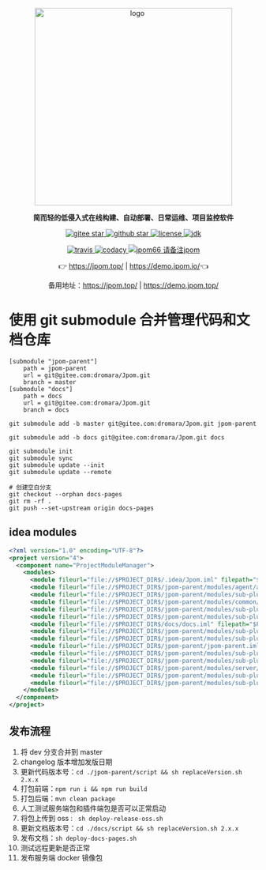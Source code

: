 <p align="center">
	<a href="https://jpom.top/"  target="_blank">
	    <img src="https://jpom.top/images/jpom_logo.png" width="400" alt="logo">
	</a>
</p>
<p align="center">
	<strong>简而轻的低侵入式在线构建、自动部署、日常运维、项目监控软件</strong>
</p>

<p align="center">
	<a target="_blank" href="https://gitee.com/dromara/Jpom">
        <img src='https://gitee.com/dromara/Jpom/badge/star.svg?theme=gvp' alt='gitee star'/>
    </a>
 	<a target="_blank" href="https://github.com/dromara/Jpom">
		<img src="https://img.shields.io/github/stars/dromara/Jpom.svg?style=social" alt="github star"/>
    </a>
    <a target="_blank" href="https://gitee.com/dromara/Jpom">
        <img src='https://img.shields.io/github/license/dromara/Jpom?style=flat' alt='license'/>
    </a>
    <a target="_blank" href="https://gitee.com/dromara/Jpom">
        <img src='https://img.shields.io/badge/JDK-1.8.0_40+-green.svg' alt='jdk'/>
    </a>
</p>

<p align="center">
    <a target="_blank" href="https://travis-ci.org/dromara/Jpom">
        <img src='https://travis-ci.org/dromara/Jpom.svg?branch=master' alt='travis'/>
    </a>
    <a target="_blank" href="https://www.codacy.com/gh/dromara/Jpom/dashboard?utm_source=github.com&amp;utm_medium=referral&amp;utm_content=dromara/Jpom&amp;utm_campaign=Badge_Grade">
      <img src="https://app.codacy.com/project/badge/Grade/843b953f1446449c9a075e44ea778336" alt="codacy"/>
    </a>
	<a target="_blank" href="https://jpom.top/images/wx-qrcode-praise.png">
		<img src='https://img.shields.io/badge/%E5%BE%AE%E4%BF%A1%E7%BE%A4(%E8%AF%B7%E5%A4%87%E6%B3%A8%3AJpom)-jpom66-yellowgreen.svg' alt='jpom66 请备注jpom'/>
	</a>
</p>

<p align="center">
	👉 <a target="_blank" href="https://jpom.top/">https://jpom.top/</a> | <a target="_blank" href="https://demo.jpom.io/">https://demo.jpom.io/</a>👈
</p>
<p align="center">
	备用地址：<a target="_blank" href="https://jpom.top/">https://jpom.top/</a> | <a target="_blank" href="https://demo.jpom.top/">https://demo.jpom.top/</a>
</p>

# 使用 git submodule 合并管理代码和文档仓库


```shell
[submodule "jpom-parent"]
	path = jpom-parent
	url = git@gitee.com:dromara/Jpom.git
	branch = master
[submodule "docs"]
	path = docs
	url = git@gitee.com:dromara/Jpom.git
	branch = docs
```

```shell
git submodule add -b master git@gitee.com:dromara/Jpom.git jpom-parent

git submodule add -b docs git@gitee.com:dromara/Jpom.git docs
```

```shell
git submodule init
git submodule sync 
git submodule update --init
git submodule update --remote
```

```shell
# 创建空白分支 
git checkout --orphan docs-pages
git rm -rf .
git push --set-upstream origin docs-pages
```

## idea modules 

```xml
<?xml version="1.0" encoding="UTF-8"?>
<project version="4">
  <component name="ProjectModuleManager">
    <modules>
      <module fileurl="file://$PROJECT_DIR$/.idea/Jpom.iml" filepath="$PROJECT_DIR$/.idea/Jpom.iml" />
      <module fileurl="file://$PROJECT_DIR$/jpom-parent/modules/agent/agent.iml" filepath="$PROJECT_DIR$/jpom-parent/modules/agent/agent.iml" />
      <module fileurl="file://$PROJECT_DIR$/jpom-parent/modules/sub-plugin/auto-charset-jchardet/auto-charset-jchardet.iml" filepath="$PROJECT_DIR$/jpom-parent/modules/sub-plugin/auto-charset-jchardet/auto-charset-jchardet.iml" />
      <module fileurl="file://$PROJECT_DIR$/jpom-parent/modules/common/common.iml" filepath="$PROJECT_DIR$/jpom-parent/modules/common/common.iml" />
      <module fileurl="file://$PROJECT_DIR$/jpom-parent/modules/sub-plugin/db-h2/db-h2.iml" filepath="$PROJECT_DIR$/jpom-parent/modules/sub-plugin/db-h2/db-h2.iml" />
      <module fileurl="file://$PROJECT_DIR$/jpom-parent/modules/sub-plugin/docker-cli/docker-cli.iml" filepath="$PROJECT_DIR$/jpom-parent/modules/sub-plugin/docker-cli/docker-cli.iml" />
      <module fileurl="file://$PROJECT_DIR$/docs/docs.iml" filepath="$PROJECT_DIR$/docs/docs.iml" />
      <module fileurl="file://$PROJECT_DIR$/jpom-parent/modules/sub-plugin/email/email.iml" filepath="$PROJECT_DIR$/jpom-parent/modules/sub-plugin/email/email.iml" />
      <module fileurl="file://$PROJECT_DIR$/jpom-parent/modules/sub-plugin/git-clone/git-clone.iml" filepath="$PROJECT_DIR$/jpom-parent/modules/sub-plugin/git-clone/git-clone.iml" />
      <module fileurl="file://$PROJECT_DIR$/jpom-parent/jpom-parent.iml" filepath="$PROJECT_DIR$/jpom-parent/jpom-parent.iml" />
      <module fileurl="file://$PROJECT_DIR$/jpom-parent/modules/sub-plugin/jpom-plugins-parent.iml" filepath="$PROJECT_DIR$/jpom-parent/modules/sub-plugin/jpom-plugins-parent.iml" />
      <module fileurl="file://$PROJECT_DIR$/jpom-parent/modules/sub-plugin/maven-plugin/maven-plugin.iml" filepath="$PROJECT_DIR$/jpom-parent/modules/sub-plugin/maven-plugin/maven-plugin.iml" />
      <module fileurl="file://$PROJECT_DIR$/jpom-parent/modules/server/server.iml" filepath="$PROJECT_DIR$/jpom-parent/modules/server/server.iml" />
      <module fileurl="file://$PROJECT_DIR$/jpom-parent/modules/sub-plugin/svn-clone/svn-clone.iml" filepath="$PROJECT_DIR$/jpom-parent/modules/sub-plugin/svn-clone/svn-clone.iml" />
      <module fileurl="file://$PROJECT_DIR$/jpom-parent/modules/sub-plugin/webhook/webhook.iml" filepath="$PROJECT_DIR$/jpom-parent/modules/sub-plugin/webhook/webhook.iml" />
    </modules>
  </component>
</project>
```


## 发布流程

1. 将 dev 分支合并到 master
2. changelog 版本增加发版日期
3. 更新代码版本号：`cd ./jpom-parent/script && sh replaceVersion.sh 2.x.x`
4. 打包前端：`npm run i && npm run build`
5. 打包后端：`mvn clean package`
6. 人工测试服务端包和插件端包是否可以正常启动
7. 将包上传到 oss : ` sh deploy-release-oss.sh`
8. 更新文档版本号：`cd ./docs/script && sh replaceVersion.sh 2.x.x`
9. 发布文档：`sh deploy-docs-pages.sh`
10. 测试远程更新是否正常
11. 发布服务端 docker 镜像包